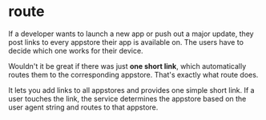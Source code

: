# route
If a developer wants to launch a new app or push out a major update, they post links to every appstore their app is available on. The users have to decide which one works for their device.

Wouldn't it be great if there was just **one short link**, which automatically routes them to the corresponding appstore. That's exactly what route does.

It lets you add links to all appstores and provides one simple short link. If a user touches the link, the service determines the appstore based on the user agent string and routes to that appstore.
